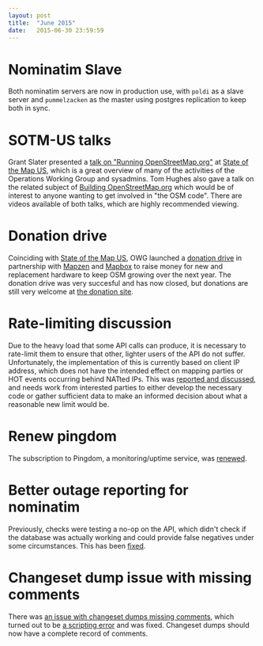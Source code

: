 ```yaml
---
layout: post
title:  "June 2015"
date:   2015-06-30 23:59:59
---
```


# Nominatim Slave

Both nominatim servers are now in production use, with `poldi` as a slave server and `pummelzacken` as the master using postgres replication to keep both in sync.

# SOTM-US talks

Grant Slater presented a [talk on "Running OpenStreetMap.org"](http://stateofthemap.us/running-openstreetmaporg-openstreetmap-operations/) at [State of the Map US](http://stateofthemap.us), which is a great overview of many of the activities of the Operations Working Group and sysadmins. Tom Hughes also gave a talk on the related subject of [Building OpenStreetMap.org](http://stateofthemap.us/building-openstreetmap/) which would be of interest to anyone wanting to get involved in "the OSM code". There are videos available of both talks, which are highly recommended viewing.

# Donation drive

Coinciding with [State of the Map US](http://stateofthemap.us), OWG launched a [donation drive](http://donate.openstreetmap.org/server2015) in partnership with [Mapzen](http://mapzen.com) and [Mapbox](http://mapbox.com) to raise money for new and replacement hardware to keep OSM growing over the next year. The donation drive was very succesful and has now closed, but donations are still very welcome at [the donation site](http://donate.openstreetmap.org).

# Rate-limiting discussion

Due to the heavy load that some API calls can produce, it is necessary to rate-limit them to ensure that other, lighter users of the API do not suffer. Unfortunately, the implementation of this is currently based on client IP address, which does not have the intended effect on mapping parties or HOT events occurring behind NATted IPs. This was [reported and discussed](https://github.com/openstreetmap/operations/issues/36), and needs work from interested parties to either develop the necessary code or gather sufficient data to make an informed decision about what a reasonable new limit would be.

# Renew pingdom

The subscription to Pingdom, a monitoring/uptime service, was [renewed](https://github.com/openstreetmap/operations/issues/35).

# Better outage reporting for nominatim

Previously, checks were testing a no-op on the API, which didn't check if the database was actually working and could provide false negatives under some circumstances. This has been [fixed](https://github.com/openstreetmap/operations/issues/33).

# Changeset dump issue with missing comments

There was [an issue with changeset dumps missing comments](https://github.com/zerebubuth/planet-dump-ng/issues/12), which turned out to be [a scripting error](https://github.com/openstreetmap/chef/pull/24) and was fixed. Changeset dumps should now have a complete record of comments.
